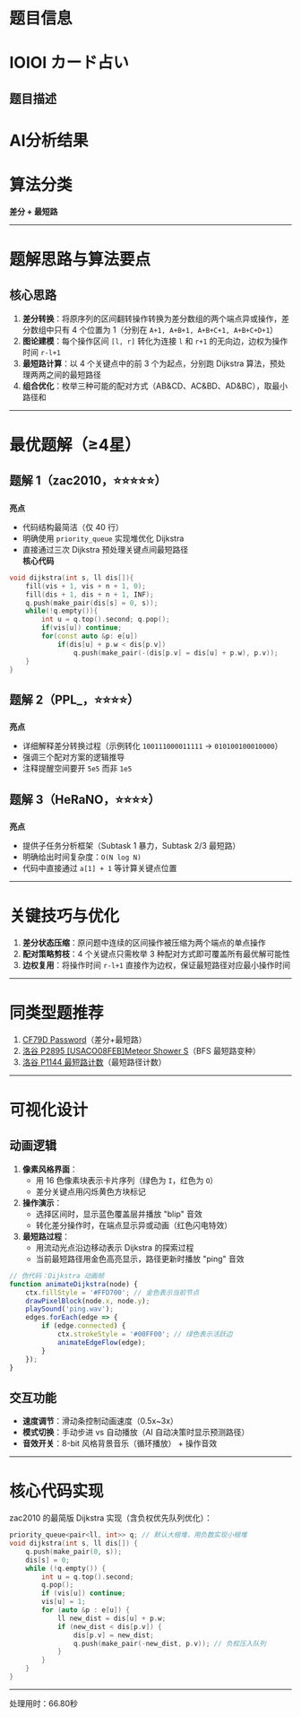 # 题目信息

# IOIOI カード占い

## 题目描述

[problemUrl]: https://atcoder.jp/contests/joisc2015/tasks/joisc2015_d

# AI分析结果



# 算法分类  
**差分 + 最短路**

---

# 题解思路与算法要点  

## 核心思路  
1. **差分转换**：将原序列的区间翻转操作转换为差分数组的两个端点异或操作，差分数组中只有 4 个位置为 1（分别在 `A+1, A+B+1, A+B+C+1, A+B+C+D+1`）  
2. **图论建模**：每个操作区间 `[l, r]` 转化为连接 `l` 和 `r+1` 的无向边，边权为操作时间 `r-l+1`  
3. **最短路计算**：以 4 个关键点中的前 3 个为起点，分别跑 Dijkstra 算法，预处理两两之间的最短路径  
4. **组合优化**：枚举三种可能的配对方式（AB&CD、AC&BD、AD&BC），取最小路径和  

---

# 最优题解（≥4星）  

## 题解 1（zac2010，⭐⭐⭐⭐⭐）  
**亮点**  
- 代码结构最简洁（仅 40 行）  
- 明确使用 `priority_queue` 实现堆优化 Dijkstra  
- 直接通过三次 Dijkstra 预处理关键点间最短路径  
**核心代码**  
```cpp
void dijkstra(int s, ll dis[]){
    fill(vis + 1, vis + n + 1, 0);
    fill(dis + 1, dis + n + 1, INF);
    q.push(make_pair(dis[s] = 0, s));
    while(!q.empty()){
        int u = q.top().second; q.pop();
        if(vis[u]) continue;
        for(const auto &p: e[u])
            if(dis[u] + p.w < dis[p.v])
                q.push(make_pair(-(dis[p.v] = dis[u] + p.w), p.v));
    }
}
```

## 题解 2（PPL_，⭐⭐⭐⭐）  
**亮点**  
- 详细解释差分转换过程（示例转化 `100111000011111` → `010100100010000`）  
- 强调三个配对方案的逻辑推导  
- 注释提醒空间要开 `5e5` 而非 `1e5`  

## 题解 3（HeRaNO，⭐⭐⭐⭐）  
**亮点**  
- 提供子任务分析框架（Subtask 1 暴力，Subtask 2/3 最短路）  
- 明确给出时间复杂度：`O(N log N)`  
- 代码中直接通过 `a[1] + 1` 等计算关键点位置  

---

# 关键技巧与优化  
1. **差分状态压缩**：原问题中连续的区间操作被压缩为两个端点的单点操作  
2. **配对策略剪枝**：4 个关键点只需枚举 3 种配对方式即可覆盖所有最优解可能性  
3. **边权复用**：将操作时间 `r-l+1` 直接作为边权，保证最短路径对应最小操作时间  

---

# 同类型题推荐  
1. [CF79D Password](https://codeforces.com/problemset/problem/79/D)（差分+最短路）  
2. [洛谷 P2895 [USACO08FEB]Meteor Shower S](https://www.luogu.com.cn/problem/P2895)（BFS 最短路变种）  
3. [洛谷 P1144 最短路计数](https://www.luogu.com.cn/problem/P1144)（最短路径计数）  

---

# 可视化设计  
## 动画逻辑  
1. **像素风格界面**：  
   - 用 16 色像素块表示卡片序列（绿色为 `I`，红色为 `O`）  
   - 差分关键点用闪烁黄色方块标记  
2. **操作演示**：  
   - 选择区间时，显示蓝色覆盖层并播放 "blip" 音效  
   - 转化差分操作时，在端点显示异或动画（红色闪电特效）  
3. **最短路过程**：  
   - 用流动光点沿边移动表示 Dijkstra 的探索过程  
   - 当前最短路径用金色高亮显示，路径更新时播放 "ping" 音效  
```javascript
// 伪代码：Dijkstra 动画帧  
function animateDijkstra(node) {
    ctx.fillStyle = '#FFD700'; // 金色表示当前节点
    drawPixelBlock(node.x, node.y);
    playSound('ping.wav');
    edges.forEach(edge => {
        if (edge.connected) {
            ctx.strokeStyle = '#00FF00'; // 绿色表示活跃边
            animateEdgeFlow(edge);
        }
    });
}
```

## 交互功能  
- **速度调节**：滑动条控制动画速度（0.5x~3x）  
- **模式切换**：手动步进 vs 自动播放（AI 自动决策时显示预测路径）  
- **音效开关**：8-bit 风格背景音乐（循环播放） + 操作音效  

---

# 核心代码实现  
zac2010 的最简版 Dijkstra 实现（含负权优先队列优化）：  
```cpp
priority_queue<pair<ll, int>> q; // 默认大根堆，用负数实现小根堆
void dijkstra(int s, ll dis[]) {
    q.push(make_pair(0, s));
    dis[s] = 0;
    while (!q.empty()) {
        int u = q.top().second;
        q.pop();
        if (vis[u]) continue;
        vis[u] = 1;
        for (auto &p : e[u]) {
            ll new_dist = dis[u] + p.w;
            if (new_dist < dis[p.v]) {
                dis[p.v] = new_dist;
                q.push(make_pair(-new_dist, p.v)); // 负权压入队列
            }
        }
    }
}
```

---
处理用时：66.80秒